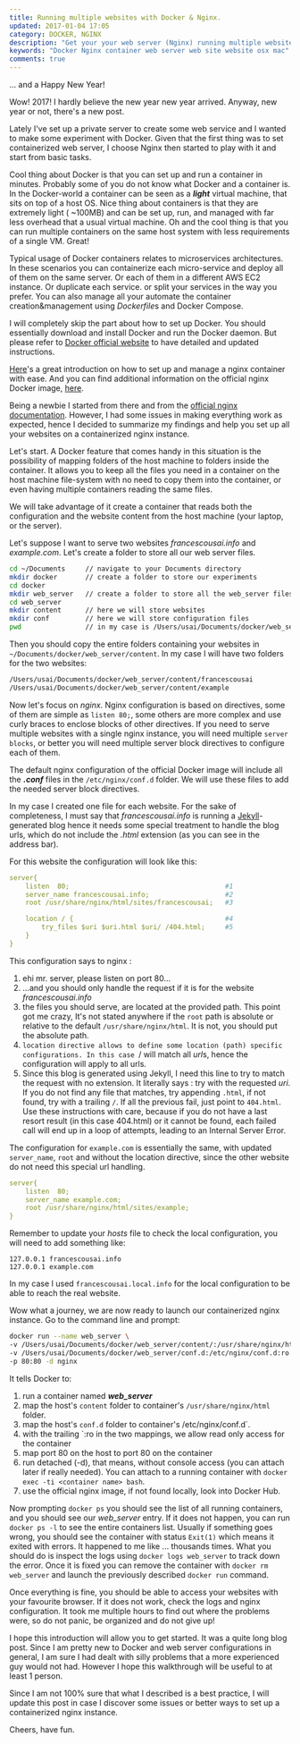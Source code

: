 ```yaml
---
title: Running multiple websites with Docker & Nginx.
updated: 2017-01-04 17:05
category: DOCKER, NGINX
description: "Get your your web server (Nginx) running multiple websites in a Docker container"
keywords: "Docker Nginx container web server web site website osx mac"
comments: true
---
```


... and a Happy New Year!

Wow! 2017! I hardly believe the new year new year arrived. Anyway, new year or not, there's a new post.

Lately I've set up a private server to create some web service and I wanted to make some experiment with Docker. Given that the first thing was to set containerized web server, I choose Nginx then started to play with it and start from basic tasks.

Cool thing about Docker is that you can set up and run a container in minutes. Probably some of you do not know what Docker and a container is. In the Docker-world a container can be seen as a ***light*** virtual machine, that sits on top of a host OS. Nice thing about containers is that they are extremely light ( ~100MB) and can be set up, run, and managed with far less overhead that a usual virtual machine. Oh and the cool thing is that you can run multiple containers on the same host system with less requirements of a single VM. Great!

Typical usage of Docker containers relates to microservices architectures. In these scenarios you can containerize each micro-service and deploy all of them on the same server. Or each of them in a different AWS EC2 instance. Or duplicate each service. or split your services in the way you prefer. You can also manage all your automate the container creation&management using *Dockerfile*s and Docker Compose.

I will completely skip the part about how to set up Docker. You should essentially download and install Docker and run the Docker daemon. But please refer to [Docker official website][1] to have detailed and updated instructions.

[Here][3]'s a great introduction on how to set up and manage a nginx container with ease. And you can find additional information on the official nginx Docker image, [here][3].

Being a newbie I started from there and from the [official nginx documentation][4]. However, I had some issues in making everything work as expected, hence I decided to summarize my findings and help you set up all your websites on a containerized nginx instance.

Let's start. A Docker feature that comes handy in this situation is the possibility of mapping folders of the host machine to folders inside the container. It allows you to keep all the files you need in a container on the host machine file-system with no need to copy them into the container, or even having multiple containers reading the same files.

We will take advantage of it create a container that reads both the configuration and the website content from the host machine (your laptop, or the server).

Let's suppose I want to serve two websites *francescousai.info* and *example.com*. 
Let's create a folder to store all our web server files. 

```sh
cd ~/Documents     // navigate to your Documents directory
mkdir docker       // create a folder to store our experiments
cd docker                  
mkdir web_server   // create a folder to store all the web_server files
cd web_server
mkdir content      // here we will store websites
mkdir conf         // here we will store configuration files
pwd                // in my case is /Users/usai/Documents/docker/web_server
```

Then you should copy the entire folders containing your websites in `~/Documents/docker/web_server/content`. In my case I will have two folders for the two websites:

```sh 
/Users/usai/Documents/docker/web_server/content/francescousai
/Users/usai/Documents/docker/web_server/content/example
```

Now let's focus on *nginx*. Nginx configuration is based on directives, some of them are simple as `listen 80;`, some others are more complex and use curly braces to enclose blocks of other directives. If you need to serve multiple websites with a single nginx instance, you will need multiple `server blocks`, or better you will need multiple server block directives to configure each of them. 

The default nginx configuration of the official Docker image will include all the ***.conf*** files in the `/etc/nginx/conf.d` folder. We will use these files to add the needed server block directives.	

In my case I created one file for each website. For the sake of completeness, I must say that *francescousai.info* is running a [Jekyll][5]-generated blog hence it needs some special treatment to handle the blog urls, which do not include the *.html* extension (as you can see in the address bar).

For this website the configuration will look like this:

```yaml
server{
    listen  80;                                       #1
    server_name francescousai.info;                   #2
    root /usr/share/nginx/html/sites/francescousai;   #3

    location / {                                      #4
        try_files $uri $uri.html $uri/ /404.html;     #5
    }
}
```
This configuration says to nginx :

1. ehi mr. server, please listen on port 80...
2. ...and you should only handle the request if it is for the website *francescousai.info*
3. the files you should serve, are located at the provided path. This point got me crazy, It's not stated anywhere if the `root` path is absolute or relative to the default `/usr/share/nginx/html`. It is not, you should put the absolute path.
4. `location directive allows to define some location (path) specific configurations. In this case `/ will match all *url*s, hence the configuration will apply to all urls.
5. Since this blog is generated using Jekyll, I need this line to try to match the request with no extension. It literally says : try with the requested *uri*. If you do not find any file that matches, try appending `.html`, if not found, try with a trailing `/`. If all the previous fail, just point to `404.html`. Use these instructions with care, because if you do not have a last resort result (in this case 404.html) or it cannot be found, each failed call will end up in a loop of attempts, leading to an Internal Server Error.

The configuration for `example.com` is essentially the same, with updated `server_name`, `root` and without the location directive, since the other website do not need this special url handling.

```yaml
server{
    listen  80;
    server_name example.com;
    root /usr/share/nginx/html/sites/example;
}
```

Remember to update your *hosts* file to check the local configuration, you will need to add something like:

```
127.0.0.1 francescousai.info
127.0.0.1 example.com
```

In my case I used `francescousai.local.info` for the local configuration to be able to reach the real website.

Wow what a journey, we are now ready to launch our containerized nginx instance. Go to the command line and prompt:

```sh
docker run --name web_server \
-v /Users/usai/Documents/docker/web_server/content/:/usr/share/nginx/html:ro \
-v /Users/usai/Documents/docker/web_server/conf.d:/etc/nginx/conf.d:ro \
-p 80:80 -d nginx
```

It tells Docker to: 

1. run a container named ***web_server***
2. map the host's `content` folder to container's `/usr/share/nginx/html` folder.
3. map the host's `conf.d` folder to container's /etc/nginx/conf.d`.
4. with the trailing `:ro in the two mappings, we allow read only access for the container
5. map port 80 on the host to port 80 on the container
6. run detached (-d), that means, without console access (you can attach later if really needed). You can attach to a running container with `docker exec -ti <container name> bash`.
7. use the official nginx image, if not found locally, look into Docker Hub.

Now prompting `docker ps` you should see the list of all running containers, and you should see our *web_server* entry. If it does not happen, you can run `docker ps -l` to see the entire containers list. Usually if something goes wrong, you should see the container with status `Exit(1)` which means it exited with errors. It happened to me like ... thousands times. What you should do is inspect the logs using `docker logs web_server` to track down the error. Once it is fixed you can remove the container with `docker rm web_server` and launch the previously described `docker run` command.

Once everything is fine, you should be able to access your websites with your favourite browser. If it does not work, check the logs and nginx configuration. It took me multiple hours to find out where the problems were, so do not panic, be organized and do not give up!

I hope this introduction will allow you to get started. It was a quite long blog post. Since I am pretty new to Docker and web server configurations in general, I am sure I had dealt with silly problems that a more experienced guy would not had. However I hope this walkthrough will be useful to at least 1 person. 

Since I am not 100% sure that what I described is a best practice, I will update this post in case I discover some issues or better ways to set up a containerized nginx instance.

Cheers,
have fun.


[1]: https://www.docker.com/products/docker
[2]: https://blog.docker.com/2015/04/tips-for-deploying-nginx-official-image-with-docker/
[3]: https://hub.docker.com/_/nginx/
[4]: http://nginx.org/en/docs/
[5]: https://jekyllrb.com/
